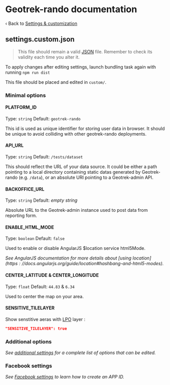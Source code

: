 # Geotrek-rando documentation

‹ Back to [Settings & customization](settings.md)

## settings.custom.json

> This file should remain a valid [JSON][] file.
> Remember to check its validity each time you alter it.

To apply changes after editing settings, launch bundling task again with running `npm run dist`

This file should be placed and edited in `custom/`.

### Minimal options

#### PLATFORM_ID

Type: `string` Default: `geotrek-rando`

This id is used as unique identifier for storing user data in browser.
It should be unique to avoid colliding with other geotrek-rando deployments.

#### API_URL

Type: `string` Default: `/tests/dataset`

This should reflect the URL of your data source.
It could be either a path pointing to a local directory containing static datas generated by Geotrek-rando (e.g. `/data`), or an absolute URI pointing to a Geotrek-admin API.

#### BACKOFFICE_URL

Type: `string` Default: _empty string_

Absolute URL to the Geotrek-admin instance used to post data from reporting form.

#### ENABLE_HTML_MODE

Type: `boolean` Default: `false`

Used to enable or disable AngularJS $location service html5Mode.

_See AngularJS documentation for more details about [using $location](https://docs.angularjs.org/guide/$location#hashbang-and-html5-modes)._

#### CENTER_LATITUDE & CENTER_LONGITUDE

Type: `float` Default: `44.83` & `6.34`

Used to center the map on your area. 

#### SENSITIVE_TILELAYER

Show senstitive aeras with [LPO](https://www.lpo.fr/) layer :

```json
"SENSITIVE_TILELAYER": true
```

### Additional options

_See [additional settings][] for a complete list of options that can be edited._

### Facebook settings

_See [Facebook settings][] to learn how to create an APP ID._

[Additional settings]: settings-custom-json-all-options.md
[Facebook settings]: https://github.com/GeotrekCE/Geotrek-rando/issues/330#issuecomment-175538312
[JSON]: http://www.json.org/
